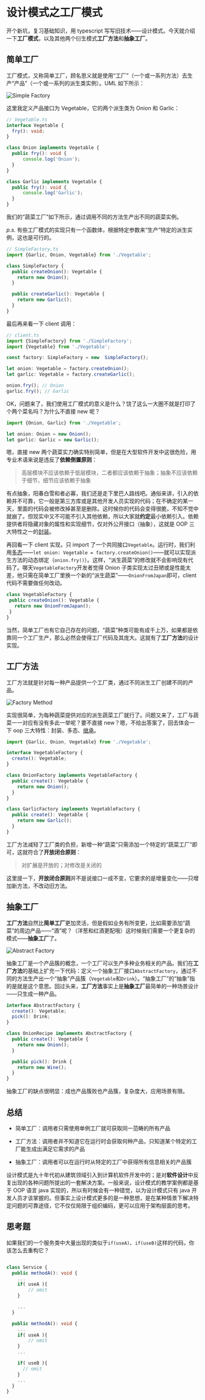 # 设计模式之工厂模式

开个新坑，复习基础知识，用 typescript 写写旧技术——设计模式。今天就介绍一下**工厂模式**，以及其他两个衍生模式**工厂方法**和**抽象工厂**。

## 简单工厂

工厂模式，又称简单工厂，顾名思义就是使用“工厂”（一个或一系列方法）去生产“产品”（一个或一系列的派生类实例）。UML 如下所示：

![Simple Factory][1]

这里我定义产品接口为 Vegetable，它的两个派生类为 Onion 和 Garlic：

```typescript
// Vegetable.ts
interface Vegetable {
  fry(): void;
}

class Onion implements Vegetable {
  public fry(): void {
      console.log('Onion');
  }
}

class Garlic implements Vegetable {
  public fry(): void {
      console.log('Garlic');
  }
}
```

我们的“蔬菜工厂”如下所示，通过调用不同的方法生产出不同的蔬菜实例。

*p.s.* 有些工厂模式的实现只有一个函数体，根据特定参数来“生产”特定的派生实例，这也是可行的。


```typescript
// SimpleFactory.ts
import {Garlic, Onion, Vegetable} from './Vegetable';

class SimpleFactory {
  public createOnion(): Vegetable {
    return new Onion();
  }

  public createGarlic(): Vegetable {
    return new Garlic();
  }
}
```

最后再来看一下 client 调用：

```typescript
// client.ts
import {SimpleFactory} from './SimpleFactory';
import {Vegetable} from './Vegetable';

const factory: SimpleFactory = new  SimpleFactory();

let onion: Vegetable = factory.createOnion();
let garlic: Vegetable = factory.createGarlic();

onion.fry(); // Onion
garlic.fry(); // Garlic
```

OK，问题来了，我们使用工厂模式的意义是什么？饶了这么一大圈不就是打印了个两个菜名吗？为什么不直接 new 呢？

```typescript
import {Onion, Garlic} from './Vegetable';

let onion: Onion = new Onion();
let garlic: Garlic = new Garlic();
```

嗯，直接 new 两个蔬菜实力确实特别简单，但是在大型软件开发中这很危险，用专业术语来说是违反了**依赖倒置原则**：

> 高层模块不应该依赖于低层模块，二者都应该依赖于抽象；抽象不应该依赖于细节，细节应该依赖于抽象

有点抽象，阳春白雪和者必寡，我们还是走下里巴人路线吧。通俗来讲，引入的依赖并不可靠，它一般是第三方库或是其他开发人员实现的代码；在不确定的某一天，里面的代码会被修改掉甚至是删除。这时候你的代码会变得很脆，不知不觉中就崩了。但现实中又不可能不引入其他依赖，所以大家就**约定**最小依赖引入。依赖提供者将隐藏对象的属性和实现细节，仅对外公开接口（抽象），这就是 OOP 三大特性之一的[封装][5]。


 再回看一下 client 实现，只 import 了一个共同接口`Vegetable`。运行时，我们利用[多态][4]——`let onion: Vegetable = factory.createOnion()`——就可以实现派生方法的动态绑定（`onion.fry()`）。这样，“派生蔬菜”的修改就不会影响现有代码了。哪天`VegetableFactory`开发者觉得 Onion 子类实现太过丑陋或是性能太差，他只需在简单工厂里换一个新的“派生蔬菜”——`OnionFromJapan`即可，client 代码不需要做任何改动。

 ```typescript
class VegetableFactory {
  public createOnion(): Vegetable {
    return new OnionFromJapan();
  }
}
```

当然，简单工厂也有它自己存在的问题，“蔬菜”种类可能有成千上万，如果都是依靠同一个工厂生产，那么必然会使得工厂代码及其庞大。这就有了**工厂方法**的设计实现。

## 工厂方法

工厂方法就是针对每一种产品提供一个工厂类，通过不同派生工厂创建不同的产品。

![Factory Method][2]

实现很简单，为每种蔬菜提供对应的派生蔬菜工厂就行了。问题又来了，工厂与蔬菜一一对应有没有多此一举呢？要不直接 new？嗯，不给出答案了，回去体会一下 oop 三大特性：封装、多态、[继承][6]。

```typescript
import {Garlic, Onion, Vegetable} from './Vegetable';

interface VegetableFactory {
  create(): Vegetable;
}

class OnionFactory implements VegetableFactory {
  public create(): Vegetable {
    return new Onion();
  }
}

class GarlicFactory implements VegetableFactory {
  public create(): Vegetable {
    return new Garlic();
  }
}
```

工厂方法减轻了工厂类的负担，新增一种“蔬菜”只需添加一个特定的“蔬菜工厂”即可，这就符合了**开放闭合原则**：

> 对扩展是开放的；对修改是关闭的

这里提一下，**开放闭合原则**并不是说接口一成不变，它要求的是增量变化——只增加新方法，不改动旧方法。

## 抽象工厂

**工厂方法**自然比**简单工厂**更加灵活，但是假如业务有所变更，比如需要添加“蔬菜”的周边产品——“酒”呢？（洋葱和红酒更配哦）这时候我们需要一个更复杂的模式——**抽象工厂**了。

![Abstract Factory][3]

抽象工厂是一个产品簇的概念，一个工厂可以生产多种业务相关的产品。我们在**工厂方法**的基础上扩充一下代码：定义一个抽象工厂接口`AbstractFactory`，通过不同的方法生产出一个“抽象”产品簇（`Vegetable`和`Drink`）。“抽象工厂”的“抽象”指的是就是这个意思。回过头来，**工厂方法**事实上是**抽象工厂**最简单的一种场景设计——只生成一种产品。

```typescript
interface AbstractFactory {
  create(): Vegetable;
  pick(): Drink;
}

class OnionRecipe implements AbstractFactory {
  public create(): Vegetable {
    return new Onion();
  }

  public pick(): Drink {
    return new Wine();
  }
}
```

抽象工厂的缺点很明显：成也产品簇败也产品簇，复杂度大，应用场景有限。

## 总结

* 简单工厂：调用者只需使用单例工厂就可获取同一范畴的所有产品

* 工厂方法：调用者并不知道它在运行时会获取何种产品，只知道某个特定的工厂能生成出满足它需求的产品

* 抽象工厂：调用者可以在运行时从特定的工厂中获得所有信息相关的产品簇

设计模式是九十年代初从建筑领域引入到计算机软件开发中的；是对**软件设计**中反复出现的各种问题所提出的一套解决方案。一般来说，设计模式的教学案例都是基于 OOP 语言 java 实现的，所以有时候会有一种错觉，以为设计模式只有 java 开发人员才该掌握的。但事实上设计模式更多的是一种思想，是在某种情景下解决特定问题的可靠途径，它不仅仅局限于组织编码，更可以应用于架构层面的思考。

## 思考题

如果我们的一个服务类中大量出现的类似于`if(useA)`、`if(useB)`这样的代码，你该怎么去重构它？

```typescript

class Service {
  public methodA(): void {
    ...
    if( useA ){
        // omit
    }

    ...
  }

  public methodA(): void {
    ...
    if( useA ){
        // omit
    }
    ...

    if( useB ){
      // omit
    }
    ...
  }
}


```



[1]: ./img/simpleFactory.png
[2]: ./img/factoryMethod.png
[3]: ./img/abstractFactory.png
[4]: https://en.wikipedia.org/wiki/Polymorphism_(computer_science)
[5]: https://en.wikipedia.org/wiki/Encapsulation_(computer_programming)
[6]: https://en.wikipedia.org/wiki/Inheritance_(object-oriented_programming)
